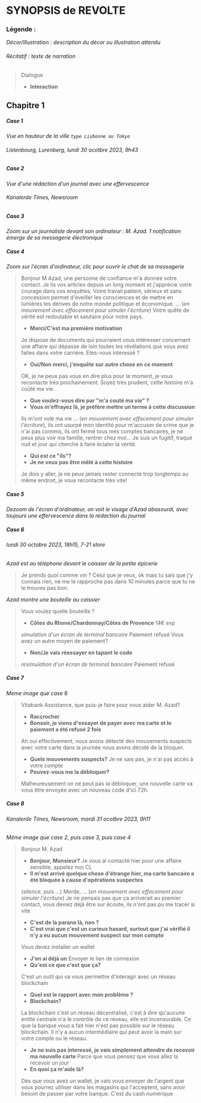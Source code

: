 # SYNOPSIS de REVOLTE
### Légende :
*Décor/Illustration : description du décor ou illustration attendu*
###### Récitatif : texte de narration
> Dialogue 
>  - **Interaction**
## Chapitre 1
##### Case 1
*Vue en hauteur de la ville `type Lisbonne ou Tokyo`*
###### Listenbourg, Lurenberg, lundi 30 ocotbre 2023, 9h43

##### Case 2
*Vue d'une rédaction d'un journal avec une effervescence*
###### Kanalerde Times, Newsroom

##### Case 3
*Zoom sur un journaliste devant son ordinateur : M. Azad. 1 notification émerge de sa messagerie électronique*

##### Case 4
*Zoom sur l'écran d'ordinateur, clic pour ouvrir le chat de sa messagerie*
> Bonjour M  Azad,  une personne de confiance m'a donnée votre contact. Je lis vos articles depuis un long moment et j'apprécie votre courage dans vos enquêtes. Votre travail patient, sérieux et sans concession permet d'éveiller les consciences et de mettre en lumières les dérives de notre monde politique et économique.
> ... (*en mouvement avec effacement pour simuler l'écriture*)
> Votre quête de vérité est redoutable et salutaire pour notre pays. 
> - **Merci/C'est ma première motivation**
> 
> Je dispose de documents qui pourraient vous intéresser concernant une affaire qui dépasse de loin toutes les révélations que vous avez faites dans votre carrière. Etes-vous interessé ?
> - **Oui/Non merci, j'enquête sur autre chose en ce moment**
> 
> OK, je ne peux pas vous en dire plus pour le moment, je vous recontacte très prochainement. Soyez très prudent, cette histoire m'a coûté ma vie.
>  - **Que voulez-vous dire par "m'a couté ma vie" ?**
>  - **Vous m'effrayez là, je préfère mettre un terme à cette discussion**
>
>Ils m'ont volé ma vie  ... (*en mouvement avec effacement pour simuler l'écriture*), ils ont usurpé mon identité pour m'accuser de crime que je n'ai pas commis, ils ont fermé tous mes comptes bancaires, je ne peux plus voir ma famille, rentrer chez moi... Je suis un fugitif, traqué nuit et jour qui cherche à faire éclater la vérité.
> - **Qui est ce "ils"?**
> - **Je ne veux pas être mêlé à cette histoire**
>
> Je dois y aller, je ne peux jamais rester connecté trop longtemps au même endroit, je vous recontacte très vite!
##### Case 5
*Dezoom de l'écran d'ordinateur, on voit le visage d'Azad abasourdi, avec toujours une effervescence dans la rédaction du journal*
##### Case 6
######   lundi 30 octobre 2023, 18h15, 7-21 store
 *Azad est au téléphone devant le caissier de la petite épicerie*
 >Je prends quoi comme vin ? Celui que je veux, ok mais tu sais que j'y connais rien, ne me le rapproche pas dans 10 minutes parce que tu ne le trouves pas bon.
 
 *Azad montre une bouteille au caissier*
 >Vous voulez quelle bouteille ?
 >- **Côtes du Rhone/Chardonnay/Côtes de Provence**
 >14€ svp
 >
 >*simulation d'un écran de terminal bancaire* Paiement refusé
 >Vous avez un autre moyen de paiement?
 > - **Non/Je vais réessayer en tapant le code**
 >
 > *resimulation d'un écran de terminal bancaire* Paiement refusé
##### Case 7
*Meme image que case 6*
>Vitabank Assistance, que puis-je faire pour vous aider M. Azad?
 > - **Raccrocher**
 > - **Bonsoir, je viens d'essayer de payer avec ma carte et le paiement a été refusé 2 fois**
 >
 > Ah oui effectivement, nous avons détecté des mouvements suspects avec votre carte dans la journée nous avons décidé de la bloquer.
 > - **Quels mouvements suspects?**
Je ne sais pas, je n'ai pas accès à votre compte
 > - **Pouvez-vous me la débloquer?**
 > 
 > Malheureusement on ne peut pas la débloquer, une nouvelle carte va vous être envoyée avec un nouveau code d'ici 72h.
##### Case 8
###### Kanalerde Times, Newsroom, mardi 31 ocotbre 2023, 9h11
*Même image que case 2, puis case 3, puis case 4*
 > Bonjour M. Azad
 > - **Bonjour, Monsieur?**
Je vous ai contacté hier pour une affaire sensible, appelez moi CL
 > - **Il m'est arrivé quelque chose d'étrange hier, ma carte bancaire a été bloquée à cause d'opérations suspectes**
 > 
 > (*silence*, puis ...)
 > Merde, ... (*en mouvement avec effacement pour simuler l'écriture*) Je ne pensais pas que ça arriverait au premier contact, vous deviez déjà être sur écoute, ils n'ont pas pu me tracer si vite
 > - **C'est de la parano là, non ?**
 > - **C'est vrai que c'est un curieux hasard, surtout que j'ai vérifié il n'y a eu aucun mouvement suspect sur mon compte**
 >
 > Vous devez installer un wallet
 > - **J'en ai déjà un**
Envoyer le lien de connexion
 > - **Qu'est ce que c'est que ça?**
 > 
 > C'est un outil qui va vous permettre d'interagir avec un réseau blockchain
 >  - **Quel est le rapport avec mon problème ?**
 > - **Blockchain?**
 > 
 > La blockchain c'est un réseau décentralisé, c'est à dire qu'aucune entité centrale n'a le contrôle de ce réseau, elle est incensurable. Ce que la banque vous a fait hier n'est pas possible sur le réseau blockchain. Il n'y a aucun intermédiaire qui peut avoir la main sur votre compte ou le réseau.
  >  - **Je ne suis pas interessé, je vais simplement attendre de recevoir ma nouvelle carte**
  > Parce que vous pensez que vous allez la recevoir un jour
 > - **En quoi ça m'aide là?**
 > 
 > Dès que vous avez un wallet, je vais vous envoyer de l'argent que vous pourrez utiliser dans les magasins qui l'acceptent, sans avoir besoin de passer par votre banque. C'est du cash numérique
